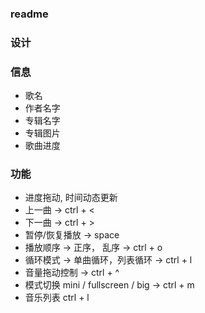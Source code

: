 ### readme

### 设计

### 信息
- 歌名
- 作者名字
- 专辑名字
- 专辑图片
- 歌曲进度

### 功能
- 进度拖动, 时间动态更新
- 上一曲 -> ctrl + <
- 下一曲 -> ctrl + >
- 暂停/恢复播放 -> space
- 播放顺序 -> 正序， 乱序 -> ctrl + o
- 循环模式 -> 单曲循环，列表循环 -> ctrl + l
- 音量拖动控制 -> ctrl + ^
- 模式切换 mini / fullscreen / big -> ctrl + m
- 音乐列表 ctrl + l
